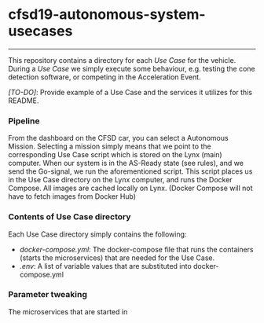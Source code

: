 # cfsd19-autonomous-system-usecases
-----------------------------

This repository contains a directory for each *Use Case* for the vehicle. During a *Use Case* we simply execute some behaviour, e.g. testing the cone detection software, or competing in the Acceleration Event.

*[TO-DO]*: Provide example of a Use Case and the services it utilizes for this README.

### Pipeline
From the dashboard on the CFSD car, you can select a Autonomous Mission. Selecting a mission simply means that we point to the corresponding Use Case script which is stored on the Lynx (main) computer.
When our system is in the AS-Ready state (see rules), and we send the Go-signal, we run the aforementioned script. This script places us in the Use Case directory on the Lynx computer, and runs the Docker Compose. All images are cached locally on Lynx. (Docker Compose will not have to fetch images from Docker Hub)

### Contents of Use Case directory
Each Use Case directory simply contains the following:
- *docker-compose.yml*: The docker-compose file that runs the containers (starts the microservices) that are needed for the Use Case.
- *.env*: A list of variable values that are substituted into docker-compose.yml

### Parameter tweaking
The microservices that are started in 
